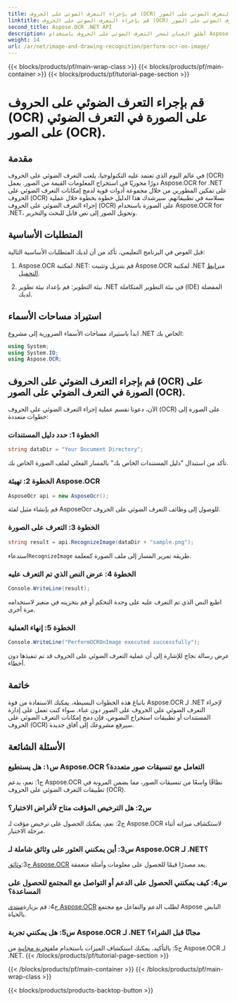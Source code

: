 ```yaml
---
title: قم بإجراء التعرف الضوئي على الحروف (OCR) على الصورة في التعرف الضوئي على الصور (OCR).
linktitle: قم بإجراء التعرف الضوئي على الحروف (OCR) على الصورة في التعرف الضوئي على الصور (OCR).
second_title: Aspose.OCR .NET API
description: أطلق العنان لسحر التعرف الضوئي على الحروف باستخدام Aspose.OCR لـ .NET واستخرج النص من الصور دون عناء. استكشف البرنامج التعليمي للتكامل السلس.
weight: 14
url: /ar/net/image-and-drawing-recognition/perform-ocr-on-image/
---
```


{{< blocks/products/pf/main-wrap-class >}}
{{< blocks/products/pf/main-container >}}
{{< blocks/products/pf/tutorial-page-section >}}

# قم بإجراء التعرف الضوئي على الحروف (OCR) على الصورة في التعرف الضوئي على الصور (OCR).

## مقدمة

في عالم اليوم الذي تعتمد عليه التكنولوجيا، يلعب التعرف الضوئي على الحروف (OCR) دورًا محوريًا في استخراج المعلومات القيمة من الصور. يعمل Aspose.OCR for .NET على تمكين المطورين من خلال مجموعة أدوات قوية لدمج إمكانات التعرف الضوئي على الحروف (OCR) بسلاسة في تطبيقاتهم. سيرشدك هذا الدليل خطوة بخطوة خلال عملية إجراء التعرف الضوئي على الحروف (OCR) على الصورة باستخدام Aspose.OCR for .NET، وتحويل الصور إلى نص قابل للبحث والتحرير.

## المتطلبات الأساسية

قبل الغوص في البرنامج التعليمي، تأكد من أن لديك المتطلبات الأساسية التالية:

1.  Aspose.OCR لمكتبة .NET: قم بتنزيل وتثبيت Aspose.OCR لمكتبة .NET من[رابط التحميل](https://releases.aspose.com/ocr/net/).

2. بيئة التطوير: قم بإعداد بيئة تطوير .NET في بيئة التطوير المتكاملة (IDE) المفضلة لديك.

## استيراد مساحات الأسماء

ابدأ باستيراد مساحات الأسماء الضرورية إلى مشروع .NET الخاص بك:

```csharp
using System;
using System.IO;
using Aspose.OCR;
```

## قم بإجراء التعرف الضوئي على الحروف (OCR) على الصورة في التعرف الضوئي على الصور (OCR).

الآن، دعونا نقسم عملية إجراء التعرف الضوئي على الحروف (OCR) على الصورة إلى خطوات متعددة:

### الخطوة 1: حدد دليل المستندات

```csharp
string dataDir = "Your Document Directory";
```

تأكد من استبدال "دليل المستندات الخاص بك" بالمسار الفعلي لملف الصورة الخاص بك.

### الخطوة 2: تهيئة Aspose.OCR

```csharp
AsposeOcr api = new AsposeOcr();
```

قم بإنشاء مثيل لفئة AsposeOcr للوصول إلى وظائف التعرف الضوئي على الحروف.

### الخطوة 3: التعرف على الصورة

```csharp
string result = api.RecognizeImage(dataDir + "sample.png");
```

 استدعاء`RecognizeImage` طريقة تمرير المسار إلى ملف الصورة كمعلمة.

### الخطوة 4: عرض النص الذي تم التعرف عليه

```csharp
Console.WriteLine(result);
```

اطبع النص الذي تم التعرف عليه على وحدة التحكم أو قم بتخزينه في متغير لاستخدامه مرة أخرى.

### الخطوة 5: إنهاء العملية

```csharp
Console.WriteLine("PerformOCROnImage executed successfully");
```

عرض رسالة نجاح للإشارة إلى أن عملية التعرف الضوئي على الحروف قد تم تنفيذها دون أخطاء.

## خاتمة

باتباع هذه الخطوات البسيطة، يمكنك الاستفادة من قوة Aspose.OCR لـ .NET لإجراء التعرف الضوئي على الحروف على الصور دون عناء. سواء كنت تعمل على إدارة المستندات أو تطبيقات استخراج النصوص، فإن دمج إمكانات التعرف الضوئي على الحروف (OCR) سيرفع مشروعك إلى آفاق جديدة.

## الأسئلة الشائعة

### س١: هل يستطيع Aspose.OCR التعامل مع تنسيقات صور متعددة؟

ج1: نعم، يدعم Aspose.OCR نطاقًا واسعًا من تنسيقات الصور، مما يضمن المرونة في تطبيقات التعرف الضوئي على الحروف (OCR).

### س2: هل الترخيص المؤقت متاح لأغراض الاختبار؟

ج2: نعم، يمكنك الحصول على ترخيص مؤقت لـ Aspose.OCR لاستكشاف ميزاته أثناء مرحلة الاختبار.

### س3: أين يمكنني العثور على وثائق شاملة لـ Aspose.OCR لـ .NET؟

 ج3:[وثائق Aspose.OCR](https://reference.aspose.com/ocr/net/) يعد مصدرًا قيمًا للحصول على معلومات وأمثلة متعمقة.

### س4: كيف يمكنني الحصول على الدعم أو التواصل مع المجتمع للحصول على المساعدة؟

 ج4: قم بزيارة[منتدى Aspose.OCR](https://forum.aspose.com/c/ocr/16) لطلب الدعم والتفاعل مع مجتمع Aspose النابض بالحياة.

### س5: هل يمكنني تجربة Aspose.OCR لـ .NET مجانًا قبل الشراء؟

 ج5: بالتأكيد، يمكنك استكشاف الميزات باستخدام ملف[تجربة مجانية](https://releases.aspose.com/) من Aspose.OCR لـ .NET.
{{< /blocks/products/pf/tutorial-page-section >}}

{{< /blocks/products/pf/main-container >}}
{{< /blocks/products/pf/main-wrap-class >}}

{{< blocks/products/products-backtop-button >}}
